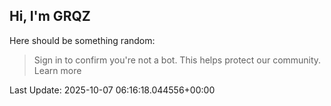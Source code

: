 ## Hi, I'm GRQZ
Here should be something random:  
> Sign in to confirm you're not a bot. This helps protect our community. Learn more


Last Update: 2025-10-07 06:16:18.044556+00:00
